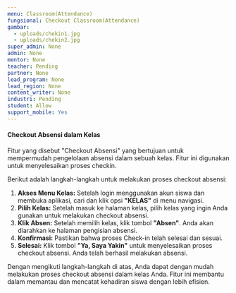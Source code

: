 ```yaml
---
menu: Classroom(Attendance)
fungsional: Checkout Classroom(Attendance)
gambar:
  - uploads/chekin1.jpg
  - uploads/chekin2.jpg
super_admin: None
admin: None
mentor: None
teacher: Pending
partner: None
lead_program: None
lead_region: None
content_writer: None
industri: Pending
student: Allow
support_mobile: Yes
---
```

#### **Checkout Absensi dalam Kelas**

Fitur yang disebut "Checkout Absensi" yang bertujuan untuk mempermudah pengelolaan absensi dalam sebuah kelas. Fitur ini digunakan untuk menyelesaikan proses checkin.

Berikut adalah langkah-langkah untuk melakukan proses checkout absensi:

1. **Akses Menu Kelas:** Setelah login menggunakan akun siswa dan membuka aplikasi, cari dan klik opsi **"KELAS"** di menu navigasi.
2. **Pilih Kelas:** Setelah masuk ke halaman kelas, pilih kelas yang ingin Anda gunakan untuk melakukan checkout absensi.
3. **Klik Absen:** Setelah memilih kelas, klik tombol **"Absen"**. Anda akan diarahkan ke halaman pengisian absensi.
4. **Konfirmasi:** Pastikan bahwa proses Check-in telah selesai dan sesuai.
5. **Selesai:** Klik tombol **"Ya, Saya Yakin"** untuk menyelesaikan proses checkout absensi. Anda telah berhasil melakukan absensi.

Dengan mengikuti langkah-langkah di atas, Anda dapat dengan mudah melakukan proses checkout absensi dalam kelas Anda. Fitur ini membantu dalam memantau dan mencatat kehadiran siswa dengan lebih efisien.
